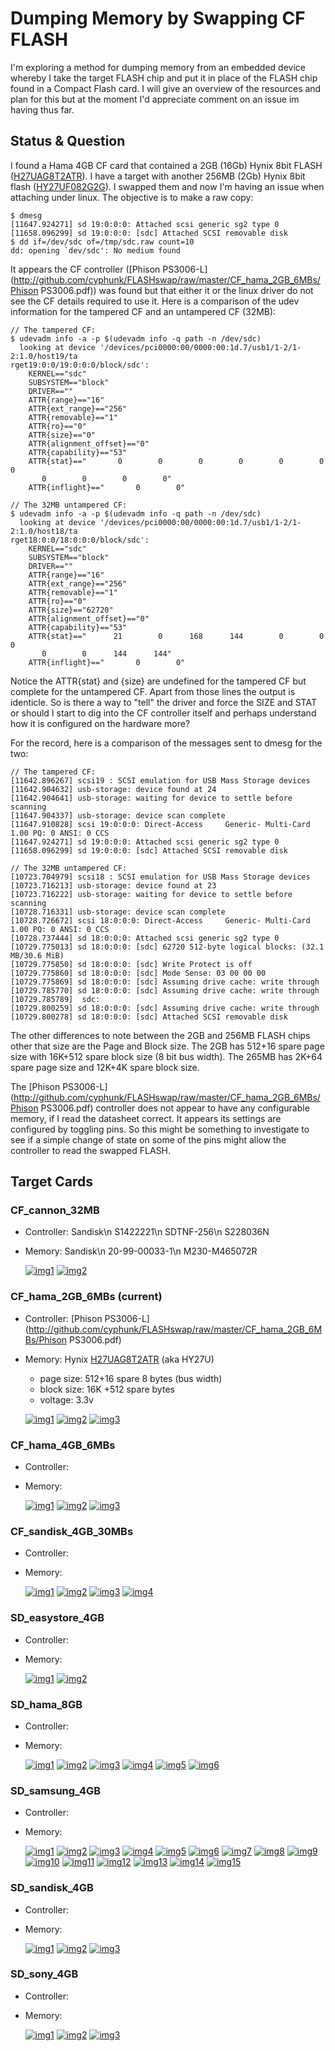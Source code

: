 # Dumping Memory by Swapping CF FLASH
I'm exploring a method for dumping memory from an embedded device whereby I take the target FLASH chip and put it in place of the FLASH chip found in a Compact Flash card. I will give an overview of the resources and plan for this but at the moment I'd appreciate comment on an issue im having thus far.

## Status & Question
I found a Hama 4GB CF card that contained a 2GB (16Gb) Hynix 8bit FLASH ([H27UAG8T2ATR](http://github.com/cyphunk/FLASHswap/raw/master/CF_hama_2GB_6MBs/hynix_hy27ua.pdf)). I have a target with another 256MB (2Gb) Hynix 8bit flash ([HY27UF082G2G](http://catalog.gaw.ru/project/download.php?id=11311)). I swapped them and now I'm having an issue when attaching under linux. The objective is to make a raw copy:

```
$ dmesg
[11647.924271] sd 19:0:0:0: Attached scsi generic sg2 type 0
[11658.096299] sd 19:0:0:0: [sdc] Attached SCSI removable disk
$ dd if=/dev/sdc of=/tmp/sdc.raw count=10
dd: opening `dev/sdc': No medium found
```

It appears the CF controller ([Phison PS3006-L](http://github.com/cyphunk/FLASHswap/raw/master/CF_hama_2GB_6MBs/Phison PS3006.pdf)) was found but that either it or the linux driver do not see the CF details required to use it. Here is a comparison of the udev information for the tampered CF and an untampered CF (32MB):

```
// The tampered CF:
$ udevadm info -a -p $(udevadm info -q path -n /dev/sdc)
  looking at device '/devices/pci0000:00/0000:00:1d.7/usb1/1-2/1-2:1.0/host19/ta
rget19:0:0/19:0:0:0/block/sdc':
    KERNEL=="sdc"
    SUBSYSTEM=="block"
    DRIVER==""
    ATTR{range}=="16"
    ATTR{ext_range}=="256"
    ATTR{removable}=="1"
    ATTR{ro}=="0"
    ATTR{size}=="0"
    ATTR{alignment_offset}=="0"
    ATTR{capability}=="53"
    ATTR{stat}=="       0        0        0        0        0        0        0 
       0        0        0        0"
    ATTR{inflight}=="       0        0"
    
// The 32MB untampered CF:
$ udevadm info -a -p $(udevadm info -q path -n /dev/sdc)
  looking at device '/devices/pci0000:00/0000:00:1d.7/usb1/1-2/1-2:1.0/host18/ta
rget18:0:0/18:0:0:0/block/sdc':
    KERNEL=="sdc"
    SUBSYSTEM=="block"
    DRIVER==""
    ATTR{range}=="16"
    ATTR{ext_range}=="256"
    ATTR{removable}=="1"
    ATTR{ro}=="0"
    ATTR{size}=="62720"
    ATTR{alignment_offset}=="0"
    ATTR{capability}=="53"
    ATTR{stat}=="      21        0      168      144        0        0        0 
       0        0      144      144"
    ATTR{inflight}=="       0        0"
```

Notice the ATTR{stat} and {size} are undefined for the tampered CF but complete for the untampered CF. Apart from those lines the output is identicle. So is there a way to "tell" the driver and force the SIZE and STAT or should I start to dig into the CF controller itself and perhaps understand how it is configured on the hardware more?

For the record, here is a comparison of the messages sent to dmesg for the two:

```
// The tampered CF:
[11642.896267] scsi19 : SCSI emulation for USB Mass Storage devices
[11642.904632] usb-storage: device found at 24
[11642.904641] usb-storage: waiting for device to settle before scanning
[11647.904337] usb-storage: device scan complete
[11647.910828] scsi 19:0:0:0: Direct-Access     Generic- Multi-Card       1.00 PQ: 0 ANSI: 0 CCS
[11647.924271] sd 19:0:0:0: Attached scsi generic sg2 type 0
[11658.096299] sd 19:0:0:0: [sdc] Attached SCSI removable disk

// The 32MB untampered CF:
[10723.704979] scsi18 : SCSI emulation for USB Mass Storage devices
[10723.716213] usb-storage: device found at 23
[10723.716222] usb-storage: waiting for device to settle before scanning
[10728.716331] usb-storage: device scan complete
[10728.726672] scsi 18:0:0:0: Direct-Access     Generic- Multi-Card       1.00 PQ: 0 ANSI: 0 CCS
[10728.737444] sd 18:0:0:0: Attached scsi generic sg2 type 0
[10729.775013] sd 18:0:0:0: [sdc] 62720 512-byte logical blocks: (32.1 MB/30.6 MiB)
[10729.775850] sd 18:0:0:0: [sdc] Write Protect is off
[10729.775860] sd 18:0:0:0: [sdc] Mode Sense: 03 00 00 00
[10729.775869] sd 18:0:0:0: [sdc] Assuming drive cache: write through
[10729.785770] sd 18:0:0:0: [sdc] Assuming drive cache: write through
[10729.785789]  sdc:
[10729.800259] sd 18:0:0:0: [sdc] Assuming drive cache: write through
[10729.800278] sd 18:0:0:0: [sdc] Attached SCSI removable disk
```

The other differences to note between the 2GB and 256MB FLASH chips other that size are the Page and Block size. The 2GB has 512+16 spare page size with 16K+512 spare block size (8 bit bus width). The 265MB has 2K+64 spare page size and 12K+4K spare block size.

The [Phison PS3006-L](http://github.com/cyphunk/FLASHswap/raw/master/CF_hama_2GB_6MBs/Phison PS3006.pdf) controller does not appear to have any configurable memory, if I read the datasheet correct. It appears its settings are configured by toggling pins. So this might be something to investigate to see if a simple change of state on some of the pins might allow the controller to read the swapped FLASH.

## Target Cards

### CF_cannon_32MB

- Controller: Sandisk\n S1422221\n SDTNF-256\n S228036N
- Memory: Sandisk\n 20-99-00033-1\n M230-M465072R

  [![img1](http://github.com/cyphunk/FLASHswap/raw/master/CF_cannon_32MB/DSC06409_sm.jpg)](http://github.com/cyphunk/FLASHswap/raw/master/CF_cannon_32MB/DSC06409.jpg)
  [![img2](http://github.com/cyphunk/FLASHswap/raw/master/CF_cannon_32MB/DSC06410_sm.jpg)](http://github.com/cyphunk/FLASHswap/raw/master/CF_cannon_32MB/DSC06410.jpg)


### CF_hama_2GB_6MBs (current)

- Controller: [Phison PS3006-L](http://github.com/cyphunk/FLASHswap/raw/master/CF_hama_2GB_6MBs/Phison PS3006.pdf)
- Memory: Hynix [H27UAG8T2ATR](http://github.com/cyphunk/FLASHswap/raw/master/CF_hama_2GB_6MBs/hynix_hy27ua.pdf) (aka HY27U)
  - page size: 512+16 spare 8 bytes (bus width)
  - block size: 16K +512 spare bytes
  - voltage: 3.3v

  [![img1](http://github.com/cyphunk/FLASHswap/raw/master/CF_hama_2GB_6MBs/DSC06398_sm.jpg)](http://github.com/cyphunk/FLASHswap/raw/master/CF_hama_2GB_6MBs/DSC06398.jpg)
  [![img2](http://github.com/cyphunk/FLASHswap/raw/master/CF_hama_2GB_6MBs/DSC06402_sm.jpg)](http://github.com/cyphunk/FLASHswap/raw/master/CF_hama_2GB_6MBs/DSC06402.jpg)
  [![img3](http://github.com/cyphunk/FLASHswap/raw/master/CF_hama_2GB_6MBs/DSC06403_sm.jpg)](http://github.com/cyphunk/FLASHswap/raw/master/CF_hama_2GB_6MBs/DSC06403.jpg)

### CF_hama_4GB_6MBs

- Controller:
- Memory:

  [![img1](http://github.com/cyphunk/FLASHswap/raw/master/CF_hama_4GB_6MBs/DSC06394_sm.jpg)](http://github.com/cyphunk/FLASHswap/raw/master/CF_hama_4GB_6MBs/DSC06394.jpg)
  [![img2](http://github.com/cyphunk/FLASHswap/raw/master/CF_hama_4GB_6MBs/DSC06396_sm.jpg)](http://github.com/cyphunk/FLASHswap/raw/master/CF_hama_4GB_6MBs/DSC06396.jpg)
  [![img3](http://github.com/cyphunk/FLASHswap/raw/master/CF_hama_4GB_6MBs/DSC06397_sm.jpg)](http://github.com/cyphunk/FLASHswap/raw/master/CF_hama_4GB_6MBs/DSC06397.jpg)

### CF_sandisk_4GB_30MBs

- Controller:
- Memory:

  [![img1](http://github.com/cyphunk/FLASHswap/raw/master/CF_sandisk_4GB_30MBs/DSC06405_sm.jpg)](http://github.com/cyphunk/FLASHswap/raw/master/CF_sandisk_4GB_30MBs/DSC06405.jpg)
  [![img2](http://github.com/cyphunk/FLASHswap/raw/master/CF_sandisk_4GB_30MBs/DSC06406_sm.jpg)](http://github.com/cyphunk/FLASHswap/raw/master/CF_sandisk_4GB_30MBs/DSC06406.jpg)
  [![img3](http://github.com/cyphunk/FLASHswap/raw/master/CF_sandisk_4GB_30MBs/DSC06407_sm.jpg)](http://github.com/cyphunk/FLASHswap/raw/master/CF_sandisk_4GB_30MBs/DSC06407.jpg)
  [![img4](http://github.com/cyphunk/FLASHswap/raw/master/CF_sandisk_4GB_30MBs/DSC06408_sm.jpg)](http://github.com/cyphunk/FLASHswap/raw/master/CF_sandisk_4GB_30MBs/DSC06408.jpg)

### SD_easystore_4GB

- Controller:
- Memory:

  [![img1](http://github.com/cyphunk/FLASHswap/raw/master/SD_easystore_4GB/DSC06436_sm.jpg)](http://github.com/cyphunk/FLASHswap/raw/master/SD_easystore_4GB/DSC06436.jpg)
  [![img2](http://github.com/cyphunk/FLASHswap/raw/master/SD_easystore_4GB/DSC06437_sm.jpg)](http://github.com/cyphunk/FLASHswap/raw/master/SD_easystore_4GB/DSC06437.jpg)

### SD_hama_8GB

- Controller:
- Memory:

  [![img1](http://github.com/cyphunk/FLASHswap/raw/master/SD_hama_8GB/DSC06411_sm.jpg)](http://github.com/cyphunk/FLASHswap/raw/master/SD_hama_8GB/DSC06411.jpg)
  [![img2](http://github.com/cyphunk/FLASHswap/raw/master/SD_hama_8GB/DSC06412_sm.jpg)](http://github.com/cyphunk/FLASHswap/raw/master/SD_hama_8GB/DSC06412.jpg)
  [![img3](http://github.com/cyphunk/FLASHswap/raw/master/SD_hama_8GB/DSC06413_sm.jpg)](http://github.com/cyphunk/FLASHswap/raw/master/SD_hama_8GB/DSC06413.jpg)
  [![img4](http://github.com/cyphunk/FLASHswap/raw/master/SD_hama_8GB/DSC06414_sm.jpg)](http://github.com/cyphunk/FLASHswap/raw/master/SD_hama_8GB/DSC06414.jpg)
  [![img5](http://github.com/cyphunk/FLASHswap/raw/master/SD_hama_8GB/DSC06415_sm.jpg)](http://github.com/cyphunk/FLASHswap/raw/master/SD_hama_8GB/DSC06415.jpg)
  [![img6](http://github.com/cyphunk/FLASHswap/raw/master/SD_hama_8GB/DSC06416_sm.jpg)](http://github.com/cyphunk/FLASHswap/raw/master/SD_hama_8GB/DSC06416.jpg)


### SD_samsung_4GB

- Controller:
- Memory:

  [![img1](http://github.com/cyphunk/FLASHswap/raw/master/SD_samsung_4GB/DSC06417_sm.jpg)](http://github.com/cyphunk/FLASHswap/raw/master/SD_samsung_4GB/DSC06417.jpg)
  [![img2](http://github.com/cyphunk/FLASHswap/raw/master/SD_samsung_4GB/DSC06418_sm.jpg)](http://github.com/cyphunk/FLASHswap/raw/master/SD_samsung_4GB/DSC06418.jpg)
  [![img3](http://github.com/cyphunk/FLASHswap/raw/master/SD_samsung_4GB/DSC06419_sm.jpg)](http://github.com/cyphunk/FLASHswap/raw/master/SD_samsung_4GB/DSC06419.jpg)
  [![img4](http://github.com/cyphunk/FLASHswap/raw/master/SD_samsung_4GB/DSC06420_sm.jpg)](http://github.com/cyphunk/FLASHswap/raw/master/SD_samsung_4GB/DSC06420.jpg)
  [![img5](http://github.com/cyphunk/FLASHswap/raw/master/SD_samsung_4GB/DSC06421_sm.jpg)](http://github.com/cyphunk/FLASHswap/raw/master/SD_samsung_4GB/DSC06421.jpg)
  [![img6](http://github.com/cyphunk/FLASHswap/raw/master/SD_samsung_4GB/DSC06422_sm.jpg)](http://github.com/cyphunk/FLASHswap/raw/master/SD_samsung_4GB/DSC06422.jpg)
  [![img7](http://github.com/cyphunk/FLASHswap/raw/master/SD_samsung_4GB/DSC06423_sm.jpg)](http://github.com/cyphunk/FLASHswap/raw/master/SD_samsung_4GB/DSC06423.jpg)
  [![img8](http://github.com/cyphunk/FLASHswap/raw/master/SD_samsung_4GB/DSC06424_sm.jpg)](http://github.com/cyphunk/FLASHswap/raw/master/SD_samsung_4GB/DSC06424.jpg)
  [![img9](http://github.com/cyphunk/FLASHswap/raw/master/SD_samsung_4GB/DSC06425_sm.jpg)](http://github.com/cyphunk/FLASHswap/raw/master/SD_samsung_4GB/DSC06425.jpg)
  [![img10](http://github.com/cyphunk/FLASHswap/raw/master/SD_samsung_4GB/DSC06426_sm.jpg)](http://github.com/cyphunk/FLASHswap/raw/master/SD_samsung_4GB/DSC06426.jpg)
  [![img11](http://github.com/cyphunk/FLASHswap/raw/master/SD_samsung_4GB/DSC06428_sm.jpg)](http://github.com/cyphunk/FLASHswap/raw/master/SD_samsung_4GB/DSC06428.jpg)
  [![img12](http://github.com/cyphunk/FLASHswap/raw/master/SD_samsung_4GB/DSC06429_sm.jpg)](http://github.com/cyphunk/FLASHswap/raw/master/SD_samsung_4GB/DSC06429.jpg)
  [![img13](http://github.com/cyphunk/FLASHswap/raw/master/SD_samsung_4GB/DSC06430_sm.jpg)](http://github.com/cyphunk/FLASHswap/raw/master/SD_samsung_4GB/DSC06430.jpg)
  [![img14](http://github.com/cyphunk/FLASHswap/raw/master/SD_samsung_4GB/DSC06431_sm.jpg)](http://github.com/cyphunk/FLASHswap/raw/master/SD_samsung_4GB/DSC06431.jpg)
  [![img15](http://github.com/cyphunk/FLASHswap/raw/master/SD_samsung_4GB/DSC06432_sm.jpg)](http://github.com/cyphunk/FLASHswap/raw/master/SD_samsung_4GB/DSC06432.jpg)


### SD_sandisk_4GB

- Controller:
- Memory:

  [![img1](http://github.com/cyphunk/FLASHswap/raw/master/SD_sandisk_4GB/DSC06439_sm.jpg)](http://github.com/cyphunk/FLASHswap/raw/master/SD_sandisk_4GB/DSC06439.jpg)
  [![img2](http://github.com/cyphunk/FLASHswap/raw/master/SD_sandisk_4GB/DSC06440_sm.jpg)](http://github.com/cyphunk/FLASHswap/raw/master/SD_sandisk_4GB/DSC06440.jpg)
  [![img3](http://github.com/cyphunk/FLASHswap/raw/master/SD_sandisk_4GB/DSC06441_sm.jpg)](http://github.com/cyphunk/FLASHswap/raw/master/SD_sandisk_4GB/DSC06441.jpg)


### SD_sony_4GB

- Controller:
- Memory:

  [![img1](http://github.com/cyphunk/FLASHswap/raw/master/SD_sony_4GB/DSC06433_sm.jpg)](http://github.com/cyphunk/FLASHswap/raw/master/SD_sony_4GB/DSC06433.jpg)
  [![img2](http://github.com/cyphunk/FLASHswap/raw/master/SD_sony_4GB/DSC06434_sm.jpg)](http://github.com/cyphunk/FLASHswap/raw/master/SD_sony_4GB/DSC06434.jpg)
  [![img3](http://github.com/cyphunk/FLASHswap/raw/master/SD_sony_4GB/DSC06435_sm.jpg)](http://github.com/cyphunk/FLASHswap/raw/master/SD_sony_4GB/DSC06435.jpg)
